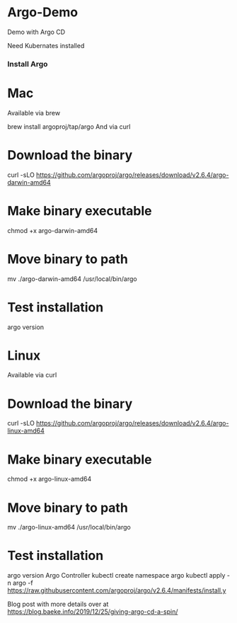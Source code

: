 # Argo-Demo
Demo with Argo CD

Need Kubernates installed

### Install Argo
# Mac
Available via brew

brew install argoproj/tap/argo
And via curl

# Download the binary
curl -sLO https://github.com/argoproj/argo/releases/download/v2.6.4/argo-darwin-amd64

# Make binary executable
chmod +x argo-darwin-amd64

# Move binary to path
mv ./argo-darwin-amd64 /usr/local/bin/argo

# Test installation
argo version
# Linux
Available via curl

# Download the binary
curl -sLO https://github.com/argoproj/argo/releases/download/v2.6.4/argo-linux-amd64

# Make binary executable
chmod +x argo-linux-amd64

# Move binary to path
mv ./argo-linux-amd64 /usr/local/bin/argo

# Test installation
argo version
Argo Controller
kubectl create namespace argo
kubectl apply -n argo -f https://raw.githubusercontent.com/argoproj/argo/v2.6.4/manifests/install.y

Blog post with more details over at https://blog.baeke.info/2019/12/25/giving-argo-cd-a-spin/
